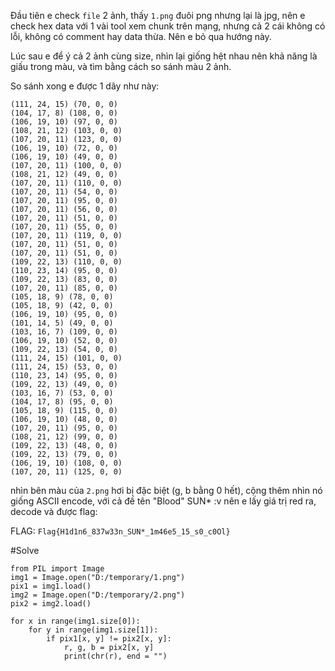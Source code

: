 Đầu tiên e check `file` 2 ảnh, thấy `1.png` đuôi png nhưng lại là jpg, nên e check hex data với 1 vài tool xem chunk trên mạng, nhưng cả 2 cái không có lỗi, không có comment hay data thừa. Nên e bỏ qua hướng này.

Lúc sau e để ý cả 2 ảnh cùng size, nhìn lại giống hệt nhau nên khả năng là giấu trong màu, và tìm bằng cách so sánh màu 2 ảnh.

So sánh xong e được 1 dãy như này:
```
(111, 24, 15) (70, 0, 0)
(104, 17, 8) (108, 0, 0)
(106, 19, 10) (97, 0, 0)
(108, 21, 12) (103, 0, 0)
(107, 20, 11) (123, 0, 0)
(106, 19, 10) (72, 0, 0)
(106, 19, 10) (49, 0, 0)
(107, 20, 11) (100, 0, 0)
(108, 21, 12) (49, 0, 0)
(107, 20, 11) (110, 0, 0)
(107, 20, 11) (54, 0, 0)
(107, 20, 11) (95, 0, 0)
(107, 20, 11) (56, 0, 0)
(107, 20, 11) (51, 0, 0)
(107, 20, 11) (55, 0, 0)
(107, 20, 11) (119, 0, 0)
(107, 20, 11) (51, 0, 0)
(107, 20, 11) (51, 0, 0)
(109, 22, 13) (110, 0, 0)
(110, 23, 14) (95, 0, 0)
(109, 22, 13) (83, 0, 0)
(107, 20, 11) (85, 0, 0)
(105, 18, 9) (78, 0, 0)
(105, 18, 9) (42, 0, 0)
(106, 19, 10) (95, 0, 0)
(101, 14, 5) (49, 0, 0)
(103, 16, 7) (109, 0, 0)
(106, 19, 10) (52, 0, 0)
(109, 22, 13) (54, 0, 0)
(111, 24, 15) (101, 0, 0)
(111, 24, 15) (53, 0, 0)
(110, 23, 14) (95, 0, 0)
(109, 22, 13) (49, 0, 0)
(103, 16, 7) (53, 0, 0)
(104, 17, 8) (95, 0, 0)
(105, 18, 9) (115, 0, 0)
(106, 19, 10) (48, 0, 0)
(107, 20, 11) (95, 0, 0)
(108, 21, 12) (99, 0, 0)
(109, 22, 13) (48, 0, 0)
(109, 22, 13) (79, 0, 0)
(106, 19, 10) (108, 0, 0)
(107, 20, 11) (125, 0, 0)
```
nhìn bên màu của `2.png` hơi bị đặc biệt (g, b bằng 0 hết), cộng thêm nhìn nó giống ASCII encode, với cả đề tên "Blood" SUN* :v nên e lấy giá trị red ra, decode và được flag:

FLAG: `Flag{H1d1n6_837w33n_SUN*_1m46e5_15_s0_c0Ol}`


#Solve
```
from PIL import Image
img1 = Image.open("D:/temporary/1.png")
pix1 = img1.load()
img2 = Image.open("D:/temporary/2.png")
pix2 = img2.load()

for x in range(img1.size[0]):
    for y in range(img1.size[1]):
        if pix1[x, y] != pix2[x, y]:
            r, g, b = pix2[x, y]
            print(chr(r), end = "")
```
